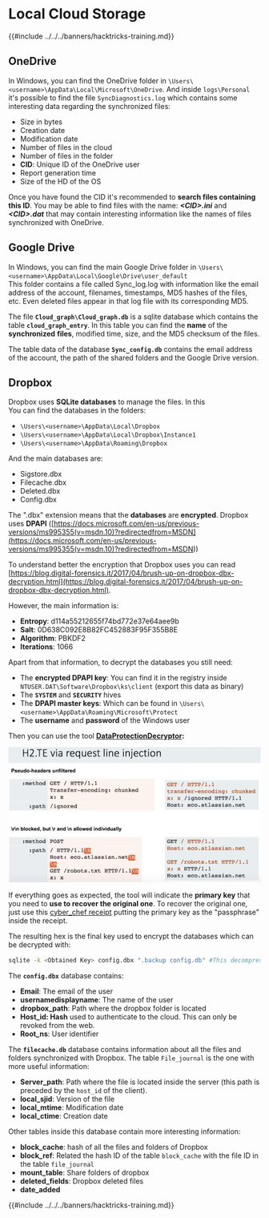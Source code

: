 # Local Cloud Storage

{{#include ../../../banners/hacktricks-training.md}}


## OneDrive

In Windows, you can find the OneDrive folder in `\Users\<username>\AppData\Local\Microsoft\OneDrive`. And inside `logs\Personal` it's possible to find the file `SyncDiagnostics.log` which contains some interesting data regarding the synchronized files:

- Size in bytes
- Creation date
- Modification date
- Number of files in the cloud
- Number of files in the folder
- **CID**: Unique ID of the OneDrive user
- Report generation time
- Size of the HD of the OS

Once you have found the CID it's recommended to **search files containing this ID**. You may be able to find files with the name: _**\<CID>.ini**_ and _**\<CID>.dat**_ that may contain interesting information like the names of files synchronized with OneDrive.

## Google Drive

In Windows, you can find the main Google Drive folder in `\Users\<username>\AppData\Local\Google\Drive\user_default`\
This folder contains a file called Sync_log.log with information like the email address of the account, filenames, timestamps, MD5 hashes of the files, etc. Even deleted files appear in that log file with its corresponding MD5.

The file **`Cloud_graph\Cloud_graph.db`** is a sqlite database which contains the table **`cloud_graph_entry`**. In this table you can find the **name** of the **synchronized** **files**, modified time, size, and the MD5 checksum of the files.

The table data of the database **`Sync_config.db`** contains the email address of the account, the path of the shared folders and the Google Drive version.

## Dropbox

Dropbox uses **SQLite databases** to manage the files. In this\
You can find the databases in the folders:

- `\Users\<username>\AppData\Local\Dropbox`
- `\Users\<username>\AppData\Local\Dropbox\Instance1`
- `\Users\<username>\AppData\Roaming\Dropbox`

And the main databases are:

- Sigstore.dbx
- Filecache.dbx
- Deleted.dbx
- Config.dbx

The ".dbx" extension means that the **databases** are **encrypted**. Dropbox uses **DPAPI** ([https://docs.microsoft.com/en-us/previous-versions/ms995355(v=msdn.10)?redirectedfrom=MSDN](<https://docs.microsoft.com/en-us/previous-versions/ms995355(v=msdn.10)?redirectedfrom=MSDN>))

To understand better the encryption that Dropbox uses you can read [https://blog.digital-forensics.it/2017/04/brush-up-on-dropbox-dbx-decryption.html](https://blog.digital-forensics.it/2017/04/brush-up-on-dropbox-dbx-decryption.html).

However, the main information is:

- **Entropy**: d114a55212655f74bd772e37e64aee9b
- **Salt**: 0D638C092E8B82FC452883F95F355B8E
- **Algorithm**: PBKDF2
- **Iterations**: 1066

Apart from that information, to decrypt the databases you still need:

- The **encrypted DPAPI key**: You can find it in the registry inside `NTUSER.DAT\Software\Dropbox\ks\client` (export this data as binary)
- The **`SYSTEM`** and **`SECURITY`** hives
- The **DPAPI master keys**: Which can be found in `\Users\<username>\AppData\Roaming\Microsoft\Protect`
- The **username** and **password** of the Windows user

Then you can use the tool [**DataProtectionDecryptor**](https://nirsoft.net/utils/dpapi_data_decryptor.html)**:**

![](<../../../images/image (448).png>)

If everything goes as expected, the tool will indicate the **primary key** that you need to **use to recover the original one**. To recover the original one, just use this [cyber_chef receipt](<https://gchq.github.io/CyberChef/index.html#recipe=Derive_PBKDF2_key(%7B'option':'Hex','string':'98FD6A76ECB87DE8DAB4623123402167'%7D,128,1066,'SHA1',%7B'option':'Hex','string':'0D638C092E8B82FC452883F95F355B8E'%7D)>) putting the primary key as the "passphrase" inside the receipt.

The resulting hex is the final key used to encrypt the databases which can be decrypted with:

```bash
sqlite -k <Obtained Key> config.dbx ".backup config.db" #This decompress the config.dbx and creates a clear text backup in config.db
```

The **`config.dbx`** database contains:

- **Email**: The email of the user
- **usernamedisplayname**: The name of the user
- **dropbox_path**: Path where the dropbox folder is located
- **Host_id: Hash** used to authenticate to the cloud. This can only be revoked from the web.
- **Root_ns**: User identifier

The **`filecache.db`** database contains information about all the files and folders synchronized with Dropbox. The table `File_journal` is the one with more useful information:

- **Server_path**: Path where the file is located inside the server (this path is preceded by the `host_id` of the client).
- **local_sjid**: Version of the file
- **local_mtime**: Modification date
- **local_ctime**: Creation date

Other tables inside this database contain more interesting information:

- **block_cache**: hash of all the files and folders of Dropbox
- **block_ref**: Related the hash ID of the table `block_cache` with the file ID in the table `file_journal`
- **mount_table**: Share folders of dropbox
- **deleted_fields**: Dropbox deleted files
- **date_added**

{{#include ../../../banners/hacktricks-training.md}}



